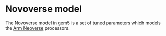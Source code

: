 # Novoverse model

The Novoverse model in gem5 is a set of tuned parameters which models the [Arm Neoverse](https://www.arm.com/products/silicon-ip-cpu/neoverse/neoverse-v1) processors.
